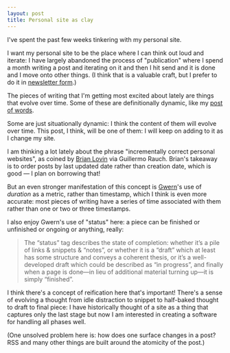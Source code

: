 ```yaml
---
layout: post
title: Personal site as clay
---
```


I've spent the past few weeks tinkering with my personal site.

I want my personal site to be the place where I can think out loud and iterate: 
I have largely abandoned the process of "publication" where I spend a month
writing a post and iterating on it and then I hit send and it is done and I move
onto other things.  (I think that is a valuable craft, but I prefer to do it 
in [newsletter form](https://buttondown.email/letters-to-j).)

The pieces of writing that I'm getting most excited about lately are things that
evolve over time.  Some of these are definitionally dynamic, like my [post of words](/2020/07/21/words-i-have-learned).

Some are just situationally dynamic: I think the content of them will evolve over time.
This post, I think, will be one of them: I will keep on adding to it as I change my site.

I am thinking a lot lately about the phrase "incrementally correct personal websites", as 
coined by [Brian Lovin](https://brianlovin.com/overthought/incrementally-correct-personal-websites) via
Guillermo Rauch.  Brian's takeaway is to order posts by last updated date rather than creation date,
which is good — I plan on borrowing that!

But an even stronger manifestation of this concept is [Gwern](https://www.gwern.net/About)'s use of _duration_
as a metric, rather than timestamp, which I think is even more accurate: most pieces of writing have a series
of time associated with them rather than one or two or three timestamps. 

I also enjoy Gwern's use of "status" here: a piece can be finished or unfinished or ongoing or anything, really:

> The “status” tag describes the state of completion: whether it’s a pile of links & snippets & “notes”, or whether it is a “draft” which at least has some structure and conveys a coherent thesis, or it’s a well-developed draft which could be described as “in progress”, and finally when a page is done—in lieu of additional material turning up—it is simply “finished”.

I think there's a concept of reification here that's important! There's a sense of evolving a thought from idle distraction to snippet to half-baked thought to draft to final piece:
I have historically thought of a site as a thing that captures only the last stage but now I am interested in creating a software for handling all phases well.

(One unsolved problem here is: how does one surface changes in a post? RSS and many other things are built
around the atomicity of the post.)